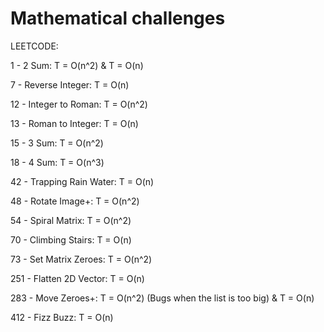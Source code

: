 # Mathematical challenges
LEETCODE:

1 - 2 Sum: T = O(n^2) & T = O(n)

7 - Reverse Integer: T = O(n)

12 - Integer to Roman: T = O(n^2)

13 - Roman to Integer: T = O(n)

15 - 3 Sum: T = O(n^2) 

18 - 4 Sum: T = O(n^3)

42 - Trapping Rain Water: T = O(n)

48 - Rotate Image+: T = O(n^2)

54 - Spiral Matrix: T = O(n^2)

70 - Climbing Stairs: T = O(n)

73 - Set Matrix Zeroes: T = O(n^2)

251 - Flatten 2D Vector: T = O(n)

283 - Move Zeroes+: T = O(n^2) (Bugs when the list is too big) & T = O(n)

412 - Fizz Buzz: T = O(n)

